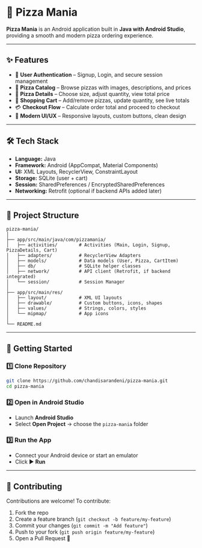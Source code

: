 # 🍕 Pizza Mania

**Pizza Mania** is an Android application built in **Java with Android Studio**, providing a smooth and modern pizza ordering experience.

---

## ✨ Features

* 🔐 **User Authentication** – Signup, Login, and secure session management
* 🍕 **Pizza Catalog** – Browse pizzas with images, descriptions, and prices
* 📄 **Pizza Details** – Choose size, adjust quantity, view total price
* 🛒 **Shopping Cart** – Add/remove pizzas, update quantity, see live totals
* 💳 **Checkout Flow** – Calculate order total and proceed to checkout
* 🎨 **Modern UI/UX** – Responsive layouts, custom buttons, clean design

---

## 🛠 Tech Stack

* **Language:** Java
* **Framework:** Android (AppCompat, Material Components)
* **UI:** XML Layouts, RecyclerView, ConstraintLayout
* **Storage:** SQLite (user + cart)
* **Session:** SharedPreferences / EncryptedSharedPreferences
* **Networking:** Retrofit (optional if backend APIs added later)

---

## 📂 Project Structure

```
pizza-mania/
│
├── app/src/main/java/com/pizzamania/
│   ├── activities/        # Activities (Main, Login, Signup, PizzaDetails, Cart)
│   ├── adapters/          # RecyclerView Adapters
│   ├── models/            # Data models (User, Pizza, CartItem)
│   ├── db/                # SQLite helper classes
│   ├── network/           # API client (Retrofit, if backend integrated)
│   └── session/           # Session Manager
│
├── app/src/main/res/
│   ├── layout/            # XML UI layouts
│   ├── drawable/          # Custom buttons, icons, shapes
│   ├── values/            # Strings, colors, styles
│   └── mipmap/            # App icons
│
└── README.md
```

---

## 🚀 Getting Started

### 1️⃣ Clone Repository

```bash
git clone https://github.com/chandisarandeni/pizza-mania.git
cd pizza-mania
```

### 2️⃣ Open in Android Studio

* Launch **Android Studio**
* Select **Open Project** → choose the `pizza-mania` folder

### 3️⃣ Run the App

* Connect your Android device or start an emulator
* Click ▶️ **Run**

---

## 🤝 Contributing

Contributions are welcome! To contribute:

1. Fork the repo
2. Create a feature branch (`git checkout -b feature/my-feature`)
3. Commit your changes (`git commit -m "Add feature"`)
4. Push to your fork (`git push origin feature/my-feature`)
5. Open a Pull Request 🎉

